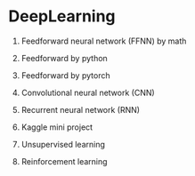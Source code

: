 # DeepLearning

1. Feedforward neural network (FFNN) by math

2. Feedforward by python

3. Feedforward by pytorch

4. Convolutional neural network (CNN)

5. Recurrent neural network (RNN)

6. Kaggle mini project

7. Unsupervised learning

8. Reinforcement learning
